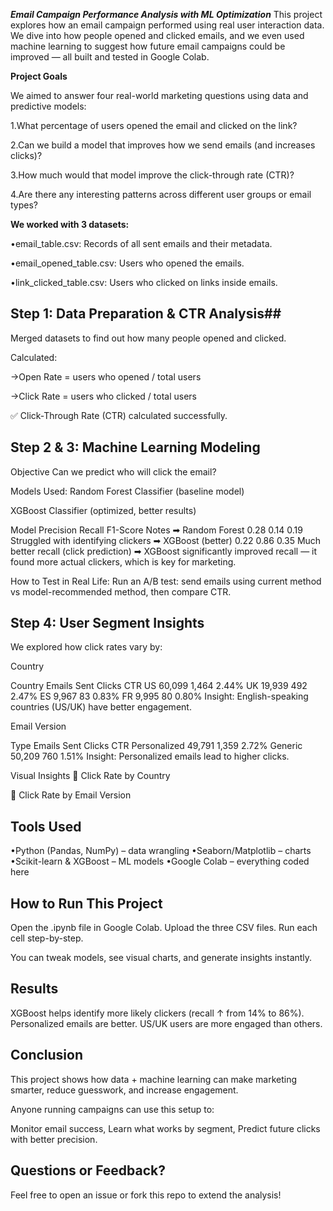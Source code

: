  ***Email Campaign Performance Analysis with ML Optimization***
This project explores how an email campaign performed using real user interaction data. We dive into how people opened and clicked emails, and we even used machine learning to suggest how future email campaigns could be improved — all built and tested in Google Colab.

**Project Goals**

We aimed to answer four real-world marketing questions using data and predictive models:

1.What percentage of users opened the email and clicked on the link?

2.Can we build a model that improves how we send emails (and increases clicks)?

3.How much would that model improve the click-through rate (CTR)?

4.Are there any interesting patterns across different user groups or email types?

**We worked with 3 datasets:**

•email_table.csv: Records of all sent emails and their metadata.

•email_opened_table.csv: Users who opened the emails.

•link_clicked_table.csv: Users who clicked on links inside emails.

## Step 1: Data Preparation & CTR Analysis##

Merged datasets to find out how many people opened and clicked.

Calculated:

→Open Rate = users who opened / total users

→Click Rate = users who clicked / total users

✅ Click-Through Rate (CTR) calculated successfully.

## Step 2 & 3: Machine Learning Modeling

Objective
Can we predict who will click the email?

 Models Used:
Random Forest Classifier (baseline model)

XGBoost Classifier (optimized, better results)


Model	           Precision	Recall	F1-Score	    Notes
➡ Random Forest	  0.28	  0.14	    0.19	    Struggled with identifying clickers
➡ XGBoost (better)	0.22	  0.86	    0.35	    Much better recall (click prediction)
➡ XGBoost significantly improved recall — it found more actual clickers, which is key for marketing.

 How to Test in Real Life:
Run an A/B test: send emails using current method vs model-recommended method, then compare CTR.

## Step 4: User Segment Insights
We explored how click rates vary by:

Country

Country	   Emails Sent	Clicks	CTR
US	          60,099	   1,464	2.44%
UK	          19,939	    492	  2.47%
ES	           9,967	     83	  0.83%
FR             9,995	     80	  0.80%
Insight: English-speaking countries (US/UK) have better engagement.

Email Version

Type	        Emails Sent  	Clicks	CTR
Personalized	49,791	      1,359	  2.72%
Generic	      50,209	        760	  1.51%
Insight: Personalized emails lead to higher clicks.

 Visual Insights
🔹 Click Rate by Country

🔹 Click Rate by Email Version

## Tools Used
•Python (Pandas, NumPy) – data wrangling
•Seaborn/Matplotlib – charts
•Scikit-learn & XGBoost – ML models
•Google Colab – everything coded here

 ## How to Run This Project
Open the .ipynb file in Google Colab.
Upload the three CSV files.
Run each cell step-by-step.

You can tweak models, see visual charts, and generate insights instantly.

## Results
XGBoost helps identify more likely clickers (recall ↑ from 14% to 86%).
Personalized emails are better.
US/UK users are more engaged than others.

## Conclusion
This project shows how data + machine learning can make marketing smarter, reduce guesswork, and increase engagement.

Anyone running campaigns can use this setup to:

Monitor email success,
Learn what works by segment,
Predict future clicks with better precision.

## Questions or Feedback?
Feel free to open an issue or fork this repo to extend the analysis!




